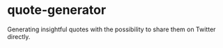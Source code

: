 # quote-generator  
Generating insightful quotes with the possibility to share them on Twitter directly.
